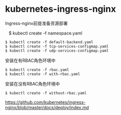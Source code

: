 # kubernetes-ingress-nginx

Ingress-nginx前提准备资源部署


    $ kubectl create -f namespace.yaml
    
    $ kubectl create -f default-backend.yaml
    $ kubectl create -f tcp-services-configmap.yaml 
    $ kubectl create -f udp-services-configmap.yaml

安装在有RBAC角色环境中

    $ kubectl create -f rbac.yaml 
    $ kubectl create -f with-rbac.yaml

安装在没有RBAC角色环境中

    $ kubectl create -f without-rbac.yaml

https://github.com/kubernetes/ingress-nginx/blob/master/docs/deploy/index.md
